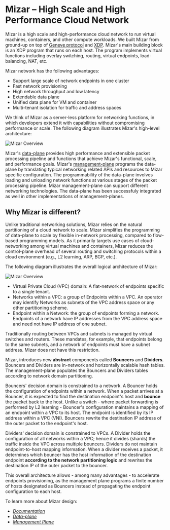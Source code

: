 # Mizar – High Scale and High Performance Cloud Network #

Mizar is a high scale and high-performance cloud network to run virtual machines, containers, and other compute workloads. We built Mizar from ground-up on top of [Geneve protocol](https://tools.ietf.org/html/draft-ietf-nvo3-geneve-08) and [XDP](https://prototype-kernel.readthedocs.io/en/latest/networking/XDP/). Mizar's main building block is an XDP program that runs on each host. The program implements virtual functions including overlay switching, routing, virtual endpoints, load-balancing, NAT, etc.

Mizar network has the following advantages:

- Support large scale of network endpoints in one cluster
- Fast network provisioning
- High network throughput and low latency
- Extendable data plane
- Unified data plane for VM and container
- Multi-tenant isolation for traffic and address spaces

We think of Mizar as a server-less platform for networking functions, in which developers extend it with capabilities without compromising performance or scale. The following diagram illustrates Mizar's high-level architecture:

![Mizar Overview](design/png/overall_mgmt_dp.png)

Mizar's [data-plane](design/data_plane.md) provides high performance and extensible packet processing pipeline and functions that achieve Mizar's functional, scale, and performance goals. Mizar's [management-plane](design/management_plane.md) programs the data-plane by translating typical networking related APIs and resources to Mizar specific configuration. The programmability of the data-plane involves loading and unloading network functions at various stages of the packet processing pipeline. Mizar management-plane can support different networking technologies. The data-plane has been successfuly integrated as well in other implementations of management-planes.

## Why Mizar is different?

Unlike traditional networking solutions, Mizar relies on the natural partitioning of a cloud network to scale. Mizar simplifies the programming of data-plane to scale by flexible in-network processing, compared to flow-based programming models. As it primarily targets use cases of cloud-networking among virtual machines and containers, Mizar reduces the control-plane overhead of several routing and switching protocols within a cloud environment (e.g., L2 learning, ARP, BGP, etc.).

The following diagram illustrates the overall logical architecture of Mizar:

![Mizar Overview](design/png/Mizar.png)

* Virtual Private Cloud (VPC) domain: A flat-network of endpoints specific to a single tenant.
* Networks within a VPC: a group of Endpoints within a VPC. An operator may identify Networks as subnets of the VPC address space or any other partitioning scheme.
* Endpoint within a Network: the group of endpoints forming a network. Endpoints of a network have IP addresses from the VPC address space and need not have IP address of one subnet.

Traditionally routing between VPCs and subnets is managed by virtual switches and routers. These mandates, for example, that endpoints belong to the same subnets, and a network of endpoints must have a subnet address. Mizar does not have this restriction.

Mizar, introduces new **abstract** components called **Bouncers** and **Dividers**. Bouncers and Dividers are in-network and horizontally scalable hash tables. The management-plane populates the Bouncers and Dividers tables according to network domain partitioning.

Bouncers' decision domain is constrained to a network. A Bouncer holds the configuration of endpoints within a network. When a packet arrives at a Bouncer, it is expected to find the destination endpoint's host and __bounce__ the packet back to the host. Unlike a switch - where packet forwarding is performed by L2 learning - Bouncer's configuration maintains a mapping of an endpoint within a VPC to its host. The endpoint is identified by its IP address within a VPC (VNI). Bouncers rewrite the destination IP address of the outer packet to the endpoint's host.

Dividers' decision domain is constrained to VPCs. A Divider holds the configuration of all networks within a VPC; hence it divides (shards) the traffic inside the VPC across multiple bouncers. Dividers do not maintain endpoint-to-host mapping information. When a divider receives a packet, it determines which bouncer has the host information of the destination endpoint **according to the network partitioning logic** and rewrites the destination IP of the outer packet to the bouncer.

This overall architecture allows - among many advantages - to accelerate endpoints provisioning, as the management plane programs a finite number of hosts designated as Bouncers instead of propagating the endpoint configuration to each host.

To learn more about Mizar design:
* [*Documentation*](https://mizar.readthedocs.io/en/latest/)
* [*Data-plane*](design/data_plane.md)
* [*Management Plane*](design/management_plane.md)

